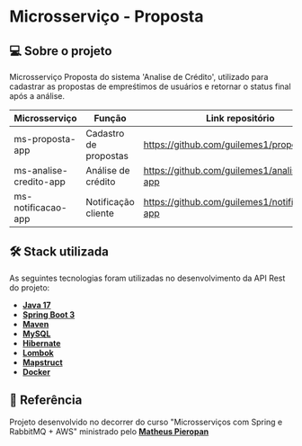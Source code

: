 # Microsserviço - Proposta

## 💻 Sobre o projeto

Microsserviço Proposta do sistema 'Analise de Crédito', utilizado para cadastrar as propostas de empreśtimos de usuários e retornar o status final após a análise.

|  Microsserviço | Função | Link repositório |
| ----------- | ----------- | ----------- |
| ms-proposta-app | Cadastro de propostas | https://github.com/guilemes1/proposta-app |
| ms-analise-credito-app | Análise de crédito | https://github.com/guilemes1/analisecredito-app |
| ms-notificacao-app | Notificação cliente | https://github.com/guilemes1/notificacao-app |

## 🛠 Stack utilizada

As seguintes tecnologias foram utilizadas no desenvolvimento da API Rest do projeto:

- **[Java 17](https://www.oracle.com/java)**
- **[Spring Boot 3](https://spring.io/projects/spring-boot)**
- **[Maven](https://maven.apache.org)**
- **[MySQL](https://www.mysql.com)**
- **[Hibernate](https://hibernate.org)**
- **[Lombok](https://projectlombok.org)**
- **[Mapstruct](https://mapstruct.org/)**
- **[Docker](https://www.docker.com)**

## 📝 Referência

Projeto desenvolvido no decorrer do curso "Microsserviços com Spring e RabbitMQ + AWS" ministrado pelo **[Matheus Pieropan]()**
